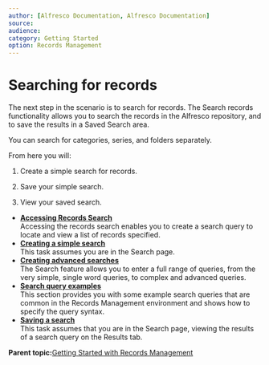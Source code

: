 ```yaml
---
author: [Alfresco Documentation, Alfresco Documentation]
source: 
audience: 
category: Getting Started
option: Records Management
---
```


# Searching for records

The next step in the scenario is to search for records. The Search records functionality allows you to search the records in the Alfresco repository, and to save the results in a Saved Search area.

You can search for categories, series, and folders separately.

From here you will:

1.  Create a simple search for records.

2.  Save your simple search.

3.  View your saved search.


-   **[Accessing Records Search](../tasks/rm-gs-search-access.md)**  
Accessing the records search enables you to create a search query to locate and view a list of records specified.
-   **[Creating a simple search](../tasks/rm-gs-search-create.md)**  
This task assumes you are in the Search page.
-   **[Creating advanced searches](../concepts/rm-gs-search-adv.md)**  
The Search feature allows you to enter a full range of queries, from the very simple, single word queries, to complex and advanced queries.
-   **[Search query examples](../concepts/rm-gs-search-examples.md)**  
This section provides you with some example search queries that are common in the Records Management environment and shows how to specify the query syntax.
-   **[Saving a search](../tasks/rm-gs-search-save.md)**  
This task assumes that you are in the Search page, viewing the results of a search query on the Results tab.

**Parent topic:**[Getting Started with Records Management](../concepts/rm-gs-intro.md)

